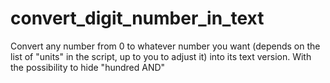 # convert_digit_number_in_text
Convert any number from 0 to whatever number you want (depends on the list of "units" in the script, up to you to adjust it) into its text version. With the possibility to hide "hundred AND"
